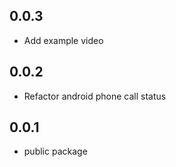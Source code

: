 ## 0.0.3
- Add example video

## 0.0.2
- Refactor android phone call status

## 0.0.1
 - public package
